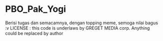 # PBO_Pak_Yogi
Berisi tugas dan semacamnya, dengan topping meme, semoga nilai bagus :v
LICENSE : this code is underlaws by GREGET MEDIA corp. Anything could be replaced by author
